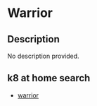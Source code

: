 # Warrior

## Description

No description provided.

## k8 at home search

- [warrior](https://nanne.dev/k8s-at-home-search/#/warrior)
